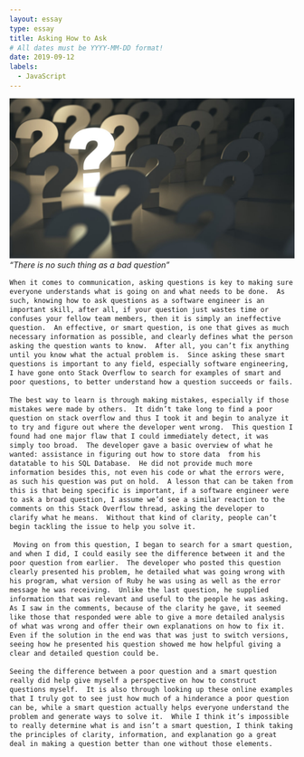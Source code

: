 ```yaml
---
layout: essay
type: essay
title: Asking How to Ask
# All dates must be YYYY-MM-DD format!
date: 2019-09-12
labels:
  - JavaScript
---
```


<img class="ui tiny right spaced image" src="../images/question.jpg">*“There is no such thing as a bad question”* 

    When it comes to communication, asking questions is key to making sure everyone understands what is going on and what needs to be done.  As such, knowing how to ask questions as a software engineer is an important skill, after all, if your question just wastes time or confuses your fellow team members, then it is simply an ineffective question.  An effective, or smart question, is one that gives as much necessary information as possible, and clearly defines what the person asking the question wants to know.  After all, you can’t fix anything until you know what the actual problem is.  Since asking these smart questions is important to any field, especially software engineering, I have gone onto Stack Overflow to search for examples of smart and poor questions, to better understand how a question succeeds or fails.

    The best way to learn is through making mistakes, especially if those mistakes were made by others.  It didn’t take long to find a poor question on stack overflow and thus I took it and begin to analyze it to try and figure out where the developer went wrong.  This question I found had one major flaw that I could immediately detect, it was simply too broad.  The developer gave a basic overview of what he wanted: assistance in figuring out how to store data  from his datatable to his SQL Database.  He did not provide much more information besides this, not even his code or what the errors were, as such his question was put on hold.  A lesson that can be taken from this is that being specific is important, if a software engineer were to ask a broad question, I assume we’d see a similar reaction to the comments on this Stack Overflow thread, asking the developer to clarify what he means.  Without that kind of clarity, people can’t begin tackling the issue to help you solve it.
    
     Moving on from this question, I began to search for a smart question, and when I did, I could easily see the difference between it and the poor question from earlier.  The developer who posted this question clearly presented his problem, he detailed what was going wrong with his program, what version of Ruby he was using as well as the error message he was receiving.  Unlike the last question, he supplied information that was relevant and useful to the people he was asking. As I saw in the comments, because of the clarity he gave, it seemed like those that responded were able to give a more detailed analysis of what was wrong and offer their own explanations on how to fix it.  Even if the solution in the end was that was just to switch versions, seeing how he presented his question showed me how helpful giving a clear and detailed question could be.

    Seeing the difference between a poor question and a smart question really did help give myself a perspective on how to construct questions myself.  It is also through looking up these online examples that I truly got to see just how much of a hinderance a poor question can be, while a smart question actually helps everyone understand the problem and generate ways to solve it.  While I think it’s impossible to really determine what is and isn’t a smart question, I think taking the principles of clarity, information, and explanation go a great deal in making a question better than one without those elements.

